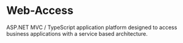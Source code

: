 # Web-Access
ASP.NET MVC / TypeScript application platform designed to access business applications with a service based architecture.
